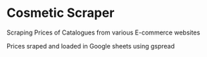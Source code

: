 # Cosmetic Scraper
Scraping Prices of Catalogues from various E-commerce websites

Prices sraped and loaded in Google sheets using gspread
